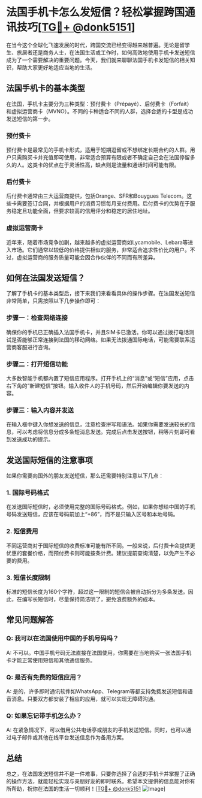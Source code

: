 # 法国手机卡怎么发短信？轻松掌握跨国通讯技巧[[TG💪+ @donk5151](https://t.me/s/donk5151)]

在当今这个全球化飞速发展的时代，跨国交流已经变得越来越普遍。无论是留学生、旅居者还是商务人士，在法国生活或工作时，如何高效地使用手机卡发送短信成为了一个需要解决的重要问题。今天，我们就来聊聊法国手机卡发短信的相关知识，帮助大家更好地适应当地的生活。

## 法国手机卡的基本类型

在法国，手机卡主要分为三种类型：预付费卡（Prépayé）、后付费卡（Forfait）和虚拟运营商卡（MVNO）。不同的卡种适合不同的人群，选择合适的卡型是成功发送短信的第一步。

### 预付费卡

预付费卡是最常见的手机卡形式，适用于短期逗留或不想绑定长期合约的人群。用户只需购买卡并充值即可使用，非常适合预算有限或者不确定自己会在法国停留多久的人。这类卡的优点在于灵活性高，缺点则是流量和通话时间可能有限。

### 后付费卡

后付费卡通常由三大运营商提供，包括Orange、SFR和Bouygues Telecom。这些卡需要签订合同，并根据用户的消费习惯每月支付费用。后付费卡的优势在于服务稳定且功能全面，但要求较高的信用评分和稳定的居住地址。

### 虚拟运营商卡

近年来，随着市场竞争加剧，越来越多的虚拟运营商如Lycamobile、Lebara等进入市场。它们通常以较低的价格提供相似的服务，非常适合追求性价比的用户。不过，虚拟运营商的服务质量可能会因合作伙伴的不同而有所差异。

## 如何在法国发送短信？

了解了手机卡的基本类型后，接下来我们来看看具体的操作步骤。在法国发送短信非常简单，只需按照以下几步操作即可：

### 步骤一：检查网络连接

确保你的手机已正确插入法国手机卡，并且SIM卡已激活。你可以通过拨打电话测试是否能够正常连接到法国的移动网络。如果无法拨通国际电话，可能需要联系运营商客服进行咨询。

### 步骤二：打开短信功能

大多数智能手机都内置了短信应用程序。打开手机上的“消息”或“短信”应用，点击右下角的“新建短信”按钮。输入收件人的手机号码，然后开始编辑你要发送的内容。

### 步骤三：输入内容并发送

在输入框中键入你想发送的信息，注意检查拼写和语法。如果你需要发送较长的信息，可以考虑将信息分成多条短消息发送。完成后点击发送按钮，稍等片刻即可看到发送成功的提示。

## 发送国际短信的注意事项

如果你需要向国外的朋友发送短信，那么还需要特别注意以下几点：

### 1. 国际号码格式

在发送国际短信时，必须使用完整的国际号码格式。例如，如果你想给中国的手机号码发送短信，应该在号码前加上“+86”，而不是只输入区号和本地号码。

### 2. 短信费用

不同运营商对于国际短信的收费标准可能有所不同。一般来说，后付费卡会提供更优惠的套餐价格，而预付费卡则可能按条计费。建议提前查询清楚，以免产生不必要的费用。

### 3. 短信长度限制

标准的短信长度为160个字符，超过这一限制的短信会被自动拆分为多条发送。因此，在编写长短信时，尽量保持简洁明了，避免浪费额外的成本。

## 常见问题解答

### Q: 我可以在法国使用中国的手机号码吗？
A: 不可以。中国手机号码无法直接在法国使用，你需要在当地购买一张法国手机卡才能正常使用短信和其他通信服务。

### Q: 是否有免费的短信应用？
A: 是的，许多即时通讯软件如WhatsApp、Telegram等都支持免费发送短信和语音消息。只要双方都安装了相应的应用，就可以实现无障碍沟通。

### Q: 如果忘记带手机怎么办？
A: 在紧急情况下，可以借用公共电话亭或朋友的手机发送短信。同时，也可以通过电子邮件或其他在线平台发送信息作为备用方案。

## 总结

总之，在法国发送短信并不是一件难事，只要你选择了合适的手机卡并掌握了正确的操作方法，就能轻松实现与亲朋好友的即时联系。希望本文提供的信息能对你有所帮助，祝你在法国的生活一切顺利！[[TG💪+ @donk5151](https://t.me/s/donk5151) ![Image](https://i.postimg.cc/rwNCRYN7/Snipaste-2025-04-30-17-27-05.png)]